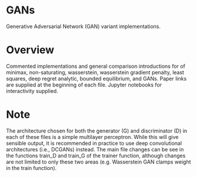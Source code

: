 # GANs
Generative Adversarial Network (GAN) variant implementations.

# Overview
Commented implementations and general comparison introductions for of minimax, non-saturating, wasserstein, wasserstein gradient penalty, least squares, deep regret analytic, bounded equilibrium, and GANs. Paper links are supplied at the beginning of each file. Jupyter notebooks for interactivity supplied.

# Note
The architecture chosen for both the generator (G) and discriminator (D) in each of these files is a simple multilayer perceptron. While this will give sensible output, it is recommended in practice to use deep convolutional architectures (i.e., DCGANs) instead. The main file changes can be see in the functions train_D and train_G of the trainer function, although changes are not limited to only these two areas (e.g. Wasserstein GAN clamps weight in the train function).

